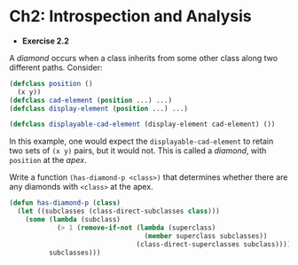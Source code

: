 # Ch2: Introspection and Analysis

- **Exercise 2.2**

A _diamond_ occurs when a class inherits from some other class along two different paths. Consider:

```cl
(defclass position ()
  (x y))
(defclass cad-element (position ...) ...)
(defclass display-element (position ...) ...)

(defclass displayable-cad-element (display-element cad-element) ())
```

In this example, one would expect the `displayable-cad-element` to retain two sets of `(x y)` pairs, but it would not. This is called a _diamond_, with `position` at the _apex_.

Write a function `(has-diamond-p <class>)` that determines whether there are any diamonds with `<class>` at the apex.

```cl
(defun has-diamond-p (class)
  (let ((subclasses (class-direct-subclasses class)))
    (some (lambda (subclass)
            (> 1 (remove-if-not (lambda (superclass)
                                  (member superclass subclasses))
                                (class-direct-superclasses subclass))))
          subclasses)))
```
